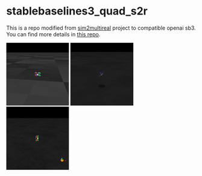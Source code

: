 # stablebaselines3_quad_s2r

This is a repo modified from [sim2multireal](https://github.com/amolchanov86/quad_sim2multireal) project to compatible openai sb3. You can find more details in [this repo](https://github.com/amolchanov86/quad_sim2multireal).

<img src="./gif/itr_00000-ezgif.com-video-to-gif-converter.gif" width="33%">
<img src="./gif/itr_00300-ezgif.com-video-to-gif-converter.gif" width="33%">
<img src="./gif/itr_00600-ezgif.com-video-to-gif-converter.gif" width="33%">
